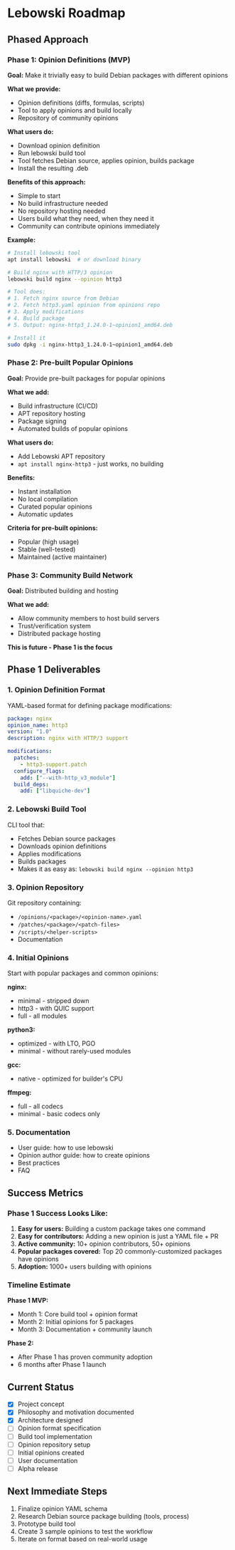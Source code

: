 # Lebowski Roadmap

## Phased Approach

### Phase 1: Opinion Definitions (MVP)

**Goal:** Make it trivially easy to build Debian packages with different opinions

**What we provide:**
- Opinion definitions (diffs, formulas, scripts)
- Tool to apply opinions and build locally
- Repository of community opinions

**What users do:**
- Download opinion definition
- Run lebowski build tool
- Tool fetches Debian source, applies opinion, builds package
- Install the resulting .deb

**Benefits of this approach:**
- Simple to start
- No build infrastructure needed
- No repository hosting needed
- Users build what they need, when they need it
- Community can contribute opinions immediately

**Example:**

```bash
# Install lebowski tool
apt install lebowski  # or download binary

# Build nginx with HTTP/3 opinion
lebowski build nginx --opinion http3

# Tool does:
# 1. Fetch nginx source from Debian
# 2. Fetch http3.yaml opinion from opinions repo
# 3. Apply modifications
# 4. Build package
# 5. Output: nginx-http3_1.24.0-1~opinion1_amd64.deb

# Install it
sudo dpkg -i nginx-http3_1.24.0-1~opinion1_amd64.deb
```

### Phase 2: Pre-built Popular Opinions

**Goal:** Provide pre-built packages for popular opinions

**What we add:**
- Build infrastructure (CI/CD)
- APT repository hosting
- Package signing
- Automated builds of popular opinions

**What users do:**
- Add Lebowski APT repository
- `apt install nginx-http3` - just works, no building

**Benefits:**
- Instant installation
- No local compilation
- Curated popular opinions
- Automatic updates

**Criteria for pre-built opinions:**
- Popular (high usage)
- Stable (well-tested)
- Maintained (active maintainer)

### Phase 3: Community Build Network

**Goal:** Distributed building and hosting

**What we add:**
- Allow community members to host build servers
- Trust/verification system
- Distributed package hosting

**This is future - Phase 1 is the focus**

## Phase 1 Deliverables

### 1. Opinion Definition Format

YAML-based format for defining package modifications:

```yaml
package: nginx
opinion_name: http3
version: "1.0"
description: nginx with HTTP/3 support

modifications:
  patches:
    - http3-support.patch
  configure_flags:
    add: ["--with-http_v3_module"]
  build_deps:
    add: ["libquiche-dev"]
```

### 2. Lebowski Build Tool

CLI tool that:
- Fetches Debian source packages
- Downloads opinion definitions
- Applies modifications
- Builds packages
- Makes it as easy as: `lebowski build nginx --opinion http3`

### 3. Opinion Repository

Git repository containing:
- `/opinions/<package>/<opinion-name>.yaml`
- `/patches/<package>/<patch-files>`
- `/scripts/<helper-scripts>`
- Documentation

### 4. Initial Opinions

Start with popular packages and common opinions:

**nginx:**
- minimal - stripped down
- http3 - with QUIC support
- full - all modules

**python3:**
- optimized - with LTO, PGO
- minimal - without rarely-used modules

**gcc:**
- native - optimized for builder's CPU

**ffmpeg:**
- full - all codecs
- minimal - basic codecs only

### 5. Documentation

- User guide: how to use lebowski
- Opinion author guide: how to create opinions
- Best practices
- FAQ

## Success Metrics

### Phase 1 Success Looks Like:

1. **Easy for users:** Building a custom package takes one command
2. **Easy for contributors:** Adding a new opinion is just a YAML file + PR
3. **Active community:** 10+ opinion contributors, 50+ opinions
4. **Popular packages covered:** Top 20 commonly-customized packages have opinions
5. **Adoption:** 1000+ users building with opinions

### Timeline Estimate

**Phase 1 MVP:**
- Month 1: Core build tool + opinion format
- Month 2: Initial opinions for 5 packages
- Month 3: Documentation + community launch

**Phase 2:**
- After Phase 1 has proven community adoption
- 6 months after Phase 1 launch

## Current Status

- [x] Project concept
- [x] Philosophy and motivation documented
- [x] Architecture designed
- [ ] Opinion format specification
- [ ] Build tool implementation
- [ ] Opinion repository setup
- [ ] Initial opinions created
- [ ] User documentation
- [ ] Alpha release

## Next Immediate Steps

1. Finalize opinion YAML schema
2. Research Debian source package building (tools, process)
3. Prototype build tool
4. Create 3 sample opinions to test the workflow
5. Iterate on format based on real-world usage
